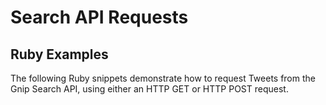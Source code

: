 <h1>Search API Requests</h1>
<h2>Ruby Examples</h2>
<p>The following Ruby snippets demonstrate how to request Tweets from the Gnip Search API, using either an HTTP GET or HTTP POST request.
